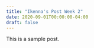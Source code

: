 ```yaml
---
title: "Ikenna's Post Week 2"
date: 2020-09-01T00:00:00-04:00
draft: false
---
```


This is a sample post.
